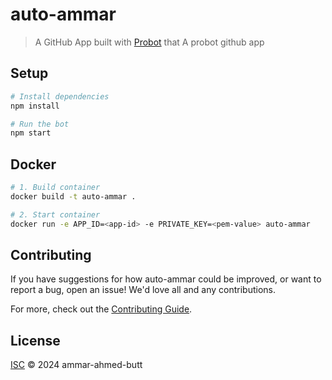 # auto-ammar

> A GitHub App built with [Probot](https://github.com/probot/probot) that A probot github app

## Setup

```sh
# Install dependencies
npm install

# Run the bot
npm start
```

## Docker

```sh
# 1. Build container
docker build -t auto-ammar .

# 2. Start container
docker run -e APP_ID=<app-id> -e PRIVATE_KEY=<pem-value> auto-ammar
```

## Contributing

If you have suggestions for how auto-ammar could be improved, or want to report a bug, open an issue! We'd love all and any contributions.

For more, check out the [Contributing Guide](CONTRIBUTING.md).

## License

[ISC](LICENSE) © 2024 ammar-ahmed-butt
